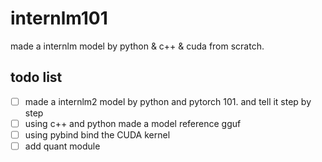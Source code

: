 # internlm101
made a internlm model by python & c++ & cuda from scratch.

## todo list
- [ ] made a internlm2 model by python and pytorch 101. and tell it step by step
- [ ] using c++ and python made a model reference gguf
- [ ] using pybind bind the CUDA kernel
- [ ] add quant module
